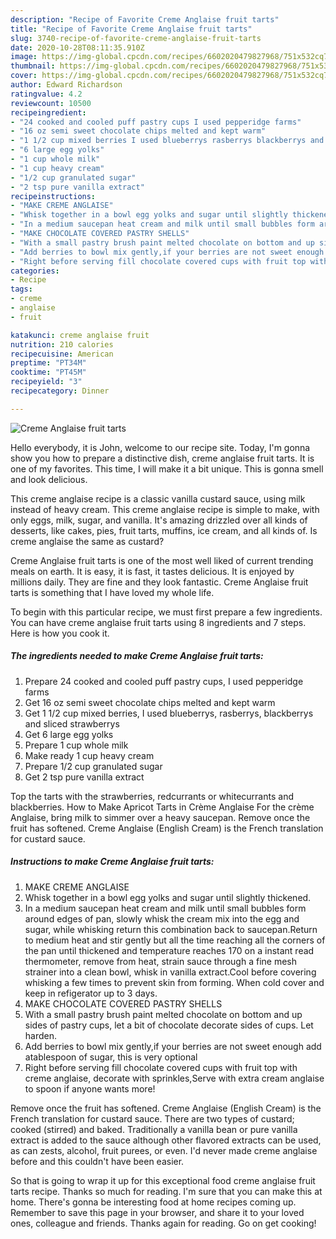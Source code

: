 ```yaml
---
description: "Recipe of Favorite Creme Anglaise fruit tarts"
title: "Recipe of Favorite Creme Anglaise fruit tarts"
slug: 3740-recipe-of-favorite-creme-anglaise-fruit-tarts
date: 2020-10-28T08:11:35.910Z
image: https://img-global.cpcdn.com/recipes/6602020479827968/751x532cq70/creme-anglaise-fruit-tarts-recipe-main-photo.jpg
thumbnail: https://img-global.cpcdn.com/recipes/6602020479827968/751x532cq70/creme-anglaise-fruit-tarts-recipe-main-photo.jpg
cover: https://img-global.cpcdn.com/recipes/6602020479827968/751x532cq70/creme-anglaise-fruit-tarts-recipe-main-photo.jpg
author: Edward Richardson
ratingvalue: 4.2
reviewcount: 10500
recipeingredient:
- "24 cooked and cooled puff pastry cups I used pepperidge farms"
- "16 oz semi sweet chocolate chips melted and kept warm"
- "1 1/2 cup mixed berries I used blueberrys rasberrys blackberrys and sliced strawberrys"
- "6 large egg yolks"
- "1 cup whole milk"
- "1 cup heavy cream"
- "1/2 cup granulated sugar"
- "2 tsp pure vanilla extract"
recipeinstructions:
- "MAKE CREME ANGLAISE"
- "Whisk together in a bowl egg yolks and sugar until slightly thickened."
- "In a medium saucepan heat cream and milk until small bubbles form around edges of pan, slowly whisk the cream mix into the egg and sugar, while whisking return this combination back to saucepan.Return to medium heat and stir gently but all the time reaching all the corners of the pan until thickened and temperature reaches 170 on a instant read thermometer, remove from heat, strain sauce through a fine mesh strainer into a clean bowl, whisk in vanilla extract.Cool before covering whisking a few times to prevent skin from forming. When cold cover and keep in refigerator up to 3 days."
- "MAKE CHOCOLATE COVERED PASTRY SHELLS"
- "With a small pastry brush paint melted chocolate on bottom and up sides of pastry cups, let a bit of chocolate decorate sides of cups. Let harden."
- "Add berries to bowl mix gently,if your berries are not sweet enough add atablespoon of sugar, this is very optional"
- "Right before serving fill chocolate covered cups with fruit top with creme anglaise, decorate with sprinkles,Serve with extra cream anglaise to spoon if anyone wants more!"
categories:
- Recipe
tags:
- creme
- anglaise
- fruit

katakunci: creme anglaise fruit 
nutrition: 210 calories
recipecuisine: American
preptime: "PT34M"
cooktime: "PT45M"
recipeyield: "3"
recipecategory: Dinner

---
```



![Creme Anglaise fruit tarts](https://img-global.cpcdn.com/recipes/6602020479827968/751x532cq70/creme-anglaise-fruit-tarts-recipe-main-photo.jpg)

Hello everybody, it is John, welcome to our recipe site. Today, I'm gonna show you how to prepare a distinctive dish, creme anglaise fruit tarts. It is one of my favorites. This time, I will make it a bit unique. This is gonna smell and look delicious.

This creme anglaise recipe is a classic vanilla custard sauce, using milk instead of heavy cream. This creme anglaise recipe is simple to make, with only eggs, milk, sugar, and vanilla. It&#39;s amazing drizzled over all kinds of desserts, like cakes, pies, fruit tarts, muffins, ice cream, and all kinds of. Is creme anglaise the same as custard?

Creme Anglaise fruit tarts is one of the most well liked of current trending meals on earth. It is easy, it is fast, it tastes delicious. It is enjoyed by millions daily. They are fine and they look fantastic. Creme Anglaise fruit tarts is something that I have loved my whole life.


To begin with this particular recipe, we must first prepare a few ingredients. You can have creme anglaise fruit tarts using 8 ingredients and 7 steps. Here is how you cook it.

<!--inarticleads1-->

##### The ingredients needed to make Creme Anglaise fruit tarts:

1. Prepare 24 cooked and cooled puff pastry cups, I used pepperidge farms
1. Get 16 oz semi sweet chocolate chips melted and kept warm
1. Get 1 1/2 cup mixed berries, I used blueberrys, rasberrys, blackberrys and sliced strawberrys
1. Get 6 large egg yolks
1. Prepare 1 cup whole milk
1. Make ready 1 cup heavy cream
1. Prepare 1/2 cup granulated sugar
1. Get 2 tsp pure vanilla extract


Top the tarts with the strawberries, redcurrants or whitecurrants and blackberries. How to Make Apricot Tarts in Crème Anglaise For the crème Anglaise, bring milk to simmer over a heavy saucepan. Remove once the fruit has softened. Creme Anglaise (English Cream) is the French translation for custard sauce. 

<!--inarticleads2-->

##### Instructions to make Creme Anglaise fruit tarts:

1. MAKE CREME ANGLAISE
1. Whisk together in a bowl egg yolks and sugar until slightly thickened.
1. In a medium saucepan heat cream and milk until small bubbles form around edges of pan, slowly whisk the cream mix into the egg and sugar, while whisking return this combination back to saucepan.Return to medium heat and stir gently but all the time reaching all the corners of the pan until thickened and temperature reaches 170 on a instant read thermometer, remove from heat, strain sauce through a fine mesh strainer into a clean bowl, whisk in vanilla extract.Cool before covering whisking a few times to prevent skin from forming. When cold cover and keep in refigerator up to 3 days.
1. MAKE CHOCOLATE COVERED PASTRY SHELLS
1. With a small pastry brush paint melted chocolate on bottom and up sides of pastry cups, let a bit of chocolate decorate sides of cups. Let harden.
1. Add berries to bowl mix gently,if your berries are not sweet enough add atablespoon of sugar, this is very optional
1. Right before serving fill chocolate covered cups with fruit top with creme anglaise, decorate with sprinkles,Serve with extra cream anglaise to spoon if anyone wants more!


Remove once the fruit has softened. Creme Anglaise (English Cream) is the French translation for custard sauce. There are two types of custard; cooked (stirred) and baked. Traditionally a vanilla bean or pure vanilla extract is added to the sauce although other flavored extracts can be used, as can zests, alcohol, fruit purees, or even. I&#39;d never made creme anglaise before and this couldn&#39;t have been easier. 

So that is going to wrap it up for this exceptional food creme anglaise fruit tarts recipe. Thanks so much for reading. I'm sure that you can make this at home. There's gonna be interesting food at home recipes coming up. Remember to save this page in your browser, and share it to your loved ones, colleague and friends. Thanks again for reading. Go on get cooking!
